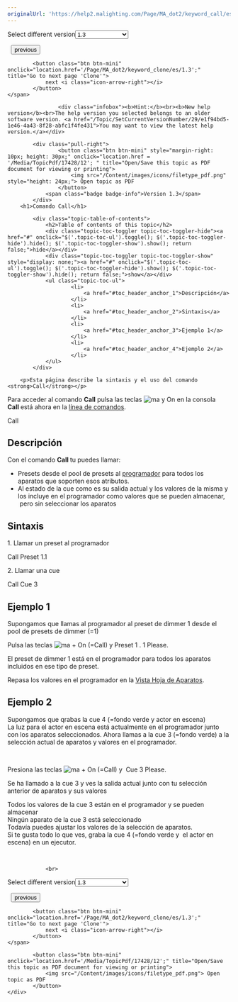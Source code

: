 ```yaml
---
originalUrl: 'https://help2.malighting.com/Page/MA_dot2/keyword_call/es/1.3'
---
```


<div class="topic-navigation">

<div class="pull-right">
	<span class="pull-left">


<div class="pull-left">
<form action="/Topic/SetCurrentVersionNumber" class="form-inline" id="frmTagSelector" method="post">	<span class="form-mini">
		<div class="input-prepend"><span class="add-on">Select different version</span><select autocomplete="off" id="versionNumberId" name="versionNumberId" onchange="$(this).closest('#frmTagSelector').submit();" style="width: 120px;"><option value="">- latest -</option>
<option value="3">1.1</option>
<option value="7">1.2</option>
<option selected="selected" value="12">1.3</option>
<option value="16">1.5</option>
<option value="29">1.9</option>
</select></div>
		<input data-val="true" data-val-number="The field Int32 must be a number." data-val-required="The Int32 field is required." id="ProductId" name="ProductId" type="hidden" value="7">
		<input id="CurrentGuid" name="CurrentGuid" type="hidden" value="e1f94bd5-1e46-4a43-8f28-abfc1f4fe431">
	</span>
</form></div>&nbsp;	</span>
	<span class="pull-right" style="white-space: nowrap;">
			<button class="btn btn-mini" onclick="location.href='/Page/MA_dot2/keyword_blind/es/1.3'; " title="Go to previous page 'Blind'">
				<i class="icon-arrow-left"></i> previous
			</button>

			<button class="btn btn-mini" onclick="location.href='/Page/MA_dot2/keyword_clone/es/1.3';" title="Go to next page 'Clone'">
				next <i class="icon-arrow-right"></i> 
			</button>
	</span>
</div>
<div class="clear-fix" style="margin-bottom: 10px"></div>
</div>

					<div class="infobox"><b>Hint:</b><br><b>New help version</b><br>The help version you selected belongs to an older software version. <a href="/Topic/SetCurrentVersionNumber/29/e1f94bd5-1e46-4a43-8f28-abfc1f4fe431">You may want to view the latest help version.</a></div>

			<div class="pull-right">
					<button class="btn btn-mini" style="margin-right: 10px; height: 30px;" onclick="location.href = '/Media/TopicPdf/17428/12'; " title="Open/Save this topic as PDF document for viewing or printing">
						<img src="/Content/images/icons/filetype_pdf.png" style="height: 24px;"> Open topic as PDF
					</button>
				<span class="badge badge-info">Version 1.3</span>
			</div>
		<h1>Comando Call</h1>

			<div class="topic-table-of-contents">
				<h2>Table of contents of this topic</h2>
				<div class="topic-toc-toggler topic-toc-toggler-hide"><a href="#" onclick="$('.topic-toc-ul').toggle(); $('.topic-toc-toggler-hide').hide(); $('.topic-toc-toggler-show').show(); return false;">hide</a></div>
				<div class="topic-toc-toggler topic-toc-toggler-show" style="display: none;"><a href="#" onclick="$('.topic-toc-ul').toggle(); $('.topic-toc-toggler-hide').show(); $('.topic-toc-toggler-show').hide(); return false;">show</a></div>
				<ul class="topic-toc-ul">
						<li>
							<a href="#toc_header_anchor_1">Descripción</a>
						</li>
						<li>
							<a href="#toc_header_anchor_2">Sintaxis</a>
						</li>
						<li>
							<a href="#toc_header_anchor_3">Ejemplo 1</a>
						</li>
						<li>
							<a href="#toc_header_anchor_4">Ejemplo 2</a>
						</li>
				</ul>
			</div>

		<p>Esta página describe la sintaxis y el uso del comando <strong>Call</strong></p>

<p>Para acceder al comando <strong>Call</strong>&nbsp;pulsa&nbsp;las teclas&nbsp;<span class="hardkey"><img alt="ma" src="/Media/Mlg/ma.png"></span>&nbsp;y&nbsp;<span class="hardkey">On</span>&nbsp;en la consola<br>
<strong>Call&nbsp;</strong>está ahora en la&nbsp;<a href="/Topic/330c5d26-3bcd-4d9c-a448-d89cc7a6d5f1">línea de comandos</a>.</p>

<div class="cl_input">Call</div>

<a name="toc_header_anchor_1" id="toc_header_anchor_1" class="topic-toc-item"></a><h2>Descripción</h2>

<p>Con el comando <strong>Call&nbsp;</strong>tu puedes llamar:</p>

<ul>
	<li>Presets desde el pool de presets al&nbsp;<a href="/Topic/e740a39c-ef36-4081-9014-59e0a288711c">programador</a>&nbsp;para todos los aparatos que soporten esos atributos.</li>
	<li>Al estado de la cue&nbsp;como es su salida actual y los valores de la misma y los incluye&nbsp;en el programador como valores que se pueden almacenar, &nbsp;pero sin seleccionar los aparatos</li>
</ul>

<a name="toc_header_anchor_2" id="toc_header_anchor_2" class="topic-toc-item"></a><h2>Sintaxis</h2>

<p>1. Llamar un preset al programador</p>

<div class="cl_input">Call Preset 1.1</div>

<p>2. Llamar una cue</p>

<div class="cl_input">Call Cue 3</div>

<a name="toc_header_anchor_3" id="toc_header_anchor_3" class="topic-toc-item"></a><h2>Ejemplo 1</h2>

<p>Supongamos que llamas al programador al preset&nbsp;de dimmer 1 desde el pool de presets de dimmer (=1)</p>

<p>Pulsa las teclas&nbsp;<span class="hardkey"><img alt="ma" src="/Media/Mlg/ma.png"></span> + <span class="hardkey">On</span> (=Call) y&nbsp;<span class="hardkey">Preset</span> <span class="hardkey">1</span> <span class="hardkey">.</span> <span class="hardkey">1</span> <span class="hardkey">Please</span>.</p>

<p>El preset de dimmer 1 está en el programador para todos los aparatos incluidos&nbsp;en ese tipo de preset.</p>

<div class="tip">Repasa los valores en el programador en la&nbsp;<a href="/Topic/989f0b88-de3d-4818-8c0b-a69fa90b2106">Vista&nbsp;Hoja de Aparatos</a>.</div>

<a name="toc_header_anchor_4" id="toc_header_anchor_4" class="topic-toc-item"></a><h2>Ejemplo 2</h2>

<p>Supongamos que&nbsp;qrabas&nbsp;la&nbsp;cue&nbsp;4 (=fondo verde y actor en escena)<br>
La luz para el actor en escena está actualmente en el programador junto con los aparatos seleccionados. Ahora llamas a la&nbsp;cue&nbsp;3 (=fondo verde) a la selección actual de aparatos y valores en el programador.</p>

<p><img alt="" src="/Media/Image/Dot2_Commands_Call01_1-2.png">&nbsp;&nbsp;<img alt="" src="/Media/Image/Dot2_Commands_Call02_1-2.png"></p>

<p>Presiona las teclas&nbsp;<span class="hardkey"><img alt="ma" src="/Media/Mlg/ma.png"></span> + <span class="hardkey">On</span> (=Call) y&nbsp;&nbsp;<span class="hardkey">Cue</span> <span class="hardkey">3</span> <span class="hardkey">Please</span>.</p>

<p>Se ha llamado a la cue 3 y ves la salida actual junto con tu selección anterior de aparatos y sus valores</p>

<p>Todos los valores de la cue 3 están en el programador y se pueden almacenar<br>
Ningún aparato de la cue 3 está seleccionado<br>
Todavía puedes ajustar los valores de la selección de aparatos.<br>
Si te gusta todo lo que ves, graba la cue 4 (=fondo verde y &nbsp;el actor en escena) en un ejecutor.</p>

<p>&nbsp;</p>


				<br>
<div class="topic-navigation">

<div class="pull-right">
	<span class="pull-left">


<div class="pull-left">
<form action="/Topic/SetCurrentVersionNumber" class="form-inline" id="frmTagSelector" method="post">	<span class="form-mini">
		<div class="input-prepend"><span class="add-on">Select different version</span><select autocomplete="off" id="versionNumberId" name="versionNumberId" onchange="$(this).closest('#frmTagSelector').submit();" style="width: 120px;"><option value="">- latest -</option>
<option value="3">1.1</option>
<option value="7">1.2</option>
<option selected="selected" value="12">1.3</option>
<option value="16">1.5</option>
<option value="29">1.9</option>
</select></div>
		<input data-val="true" data-val-number="The field Int32 must be a number." data-val-required="The Int32 field is required." id="ProductId" name="ProductId" type="hidden" value="7">
		<input id="CurrentGuid" name="CurrentGuid" type="hidden" value="e1f94bd5-1e46-4a43-8f28-abfc1f4fe431">
	</span>
</form></div>&nbsp;	</span>
	<span class="pull-right" style="white-space: nowrap;">
			<button class="btn btn-mini" onclick="location.href='/Page/MA_dot2/keyword_blind/es/1.3'; " title="Go to previous page 'Blind'">
				<i class="icon-arrow-left"></i> previous
			</button>

			<button class="btn btn-mini" onclick="location.href='/Page/MA_dot2/keyword_clone/es/1.3';" title="Go to next page 'Clone'">
				next <i class="icon-arrow-right"></i> 
			</button>
	</span>
</div>
	<div class="clear-fix"></div>
	<div class="pull-right">
	
			<button class="btn btn-mini" onclick="location.href='/Media/TopicPdf/17428/12';" title="Open/Save this topic as PDF document for viewing or printing">
				<img src="/Content/images/icons/filetype_pdf.png"> Open topic as PDF
			</button>
	</div>
<div class="clear-fix" style="margin-bottom: 10px"></div>
</div>

	

